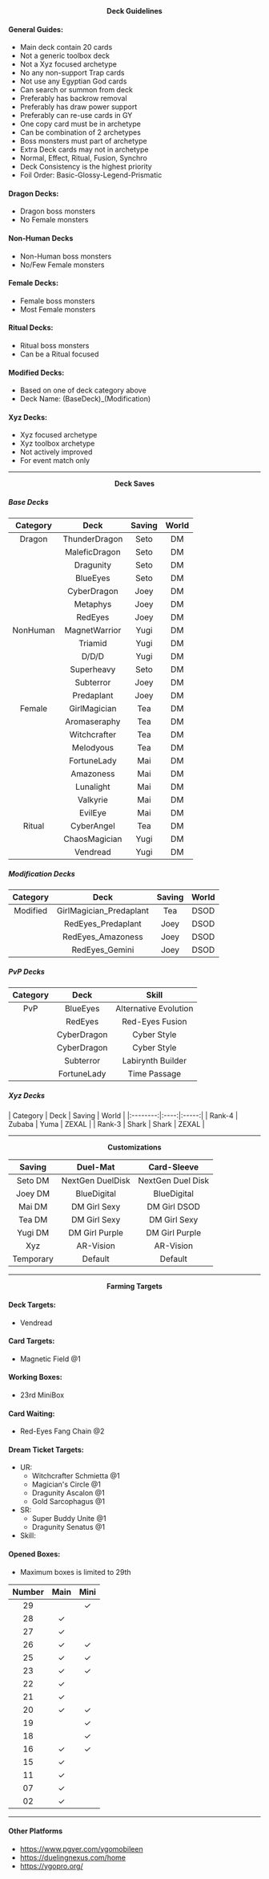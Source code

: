 <div align="center"><b>Deck Guidelines</b></div>

#### General Guides:
- Main deck contain 20 cards
- Not a generic toolbox deck
- Not a Xyz focused archetype
- No any non-support Trap cards
- Not use any Egyptian God cards
- Can search or summon from deck
- Preferably has backrow removal
- Preferably has draw power support
- Preferably can re-use cards in GY
- One copy card must be in archetype
- Can be combination of 2 archetypes
- Boss monsters must part of archetype
- Extra Deck cards may not in archetype
- Normal, Effect, Ritual, Fusion, Synchro
- Deck Consistency is the highest priority
- Foil Order: Basic-Glossy-Legend-Prismatic

#### Dragon Decks:
- Dragon boss monsters
- No Female monsters

#### Non-Human Decks
- Non-Human boss monsters
- No/Few Female monsters

#### Female Decks:
- Female boss monsters
- Most Female monsters

#### Ritual Decks:
- Ritual boss monsters
- Can be a Ritual focused

#### Modified Decks:
- Based on one of deck category above
- Deck Name: (BaseDeck)_(Modification)

#### Xyz Decks:
- Xyz focused archetype
- Xyz toolbox archetype
- Not actively improved
- For event match only

------------------------------------

<div align="center"><b>Deck Saves</b></div>

##### Base Decks

| Category | Deck | Saving | World |
|:--------:|:----:|:------:|:-----:|
| Dragon | ThunderDragon | Seto | DM |
|        | MaleficDragon | Seto | DM |
|        | Dragunity     | Seto | DM |
|        | BlueEyes      | Seto | DM |
|        | CyberDragon   | Joey | DM |
|        | Metaphys      | Joey | DM |
|        | RedEyes       | Joey | DM |
| NonHuman | MagnetWarrior | Yugi | DM |
|          | Triamid       | Yugi | DM |
|          | D/D/D         | Yugi | DM |
|          | Superheavy    | Seto | DM |
|          | Subterror     | Joey | DM |
|          | Predaplant    | Joey | DM |
| Female | GirlMagician | Tea | DM |
|        | Aromaseraphy | Tea | DM |
|        | Witchcrafter | Tea | DM |
|        | Melodyous    | Tea | DM |
|        | FortuneLady  | Mai | DM |
|        | Amazoness    | Mai | DM |
|        | Lunalight    | Mai | DM |
|        | Valkyrie     | Mai | DM |
|        | EvilEye      | Mai | DM |
| Ritual | CyberAngel    | Tea  | DM |
|        | ChaosMagician | Yugi | DM |
|        | Vendread      | Yugi | DM |

##### Modification Decks

| Category | Deck | Saving | World |
|:--------:|:----:|:------:|:-----:|
| Modified | GirlMagician_Predaplant | Tea  | DSOD |
|          | RedEyes_Predaplant      | Joey | DSOD |
|          | RedEyes_Amazoness       | Joey | DSOD |
|          | RedEyes_Gemini          | Joey | DSOD |

##### PvP Decks

| Category | Deck | Skill |
|:--------:|:----:|:-----:|
| PvP | BlueEyes    | Alternative Evolution |
|     | RedEyes     | Red-Eyes Fusion       |
|     | CyberDragon | Cyber Style           |
|     | CyberDragon | Cyber Style           |
|     | Subterror   | Labirynth Builder     |
|     | FortuneLady | Time Passage          |

##### Xyz Decks

| Category | Deck | Saving | World |
|:--------:|:----:|:-----:|
| Rank-4 | Zubaba | Yuma  | ZEXAL |
| Rank-3 | Shark  | Shark | ZEXAL |

------------------------------------

<div align="center"><b>Customizations</b></div>

| Saving | Duel-Mat | Card-Sleeve |
|:------:|:--------:|:-----------:|
| Seto DM   | NextGen DuelDisk | NextGen Duel Disk |
| Joey DM   | BlueDigital      | BlueDigital       |
| Mai DM    | DM Girl Sexy     | DM Girl DSOD      |
| Tea DM    | DM Girl Sexy     | DM Girl Sexy      |
| Yugi DM   | DM Girl Purple   | DM Girl Purple    |
| Xyz       | AR-Vision        | AR-Vision         |
| Temporary | Default          | Default           |

------------------------------------

<div align="center"><b>Farming Targets</b></div>

#### Deck Targets:
- Vendread

#### Card Targets:
- Magnetic Field @1

#### Working Boxes:
- 23rd MiniBox

#### Card Waiting:
- Red-Eyes Fang Chain @2

#### Dream Ticket Targets:
- UR:
    - Witchcrafter Schmietta @1
    - Magician's Circle @1
    - Dragunity Ascalon @1
    - Gold Sarcophagus @1
- SR:
    - Super Buddy Unite @1
    - Dragunity Senatus @1
- Skill:

#### Opened Boxes:
- Maximum boxes is limited to 29th

| Number | Main | Mini |
|:------:|:----:|:----:|
| 29 |         | &check; |
| 28 | &check; |         |
| 27 | &check; |         |
| 26 | &check; | &check; |
| 25 | &check; | &check; |
| 23 | &check; | &check; |
| 22 | &check; |         |
| 21 | &check; |         |
| 20 | &check; | &check; |
| 19 |         | &check; |
| 18 |         | &check; |
| 16 | &check; | &check; |
| 15 | &check; |         |
| 11 | &check; |         |
| 07 | &check; |         |
| 02 | &check; |         |

------------------------------------

#### Other Platforms
- https://www.pgyer.com/ygomobileen
- https://duelingnexus.com/home
- https://ygopro.org/

